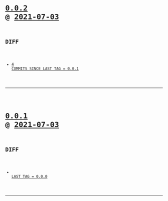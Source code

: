<code>

# [0.0.2](https://github.com/cogsmith/vscode-makerjs/compare/0.0.2...main) @ [2021-07-03](https://github.com/cogsmith/vscode-makerjs/releases/tag/0.0.2) 

## DIFF
- [4 COMMITS SINCE LAST TAG = 0.0.1](https://github.com/cogsmith/vscode-makerjs/compare/0.0.1...0.0.2)

</code>

---
<code>

# [0.0.1](https://github.com/cogsmith/vscode-makerjs/compare/0.0.1...main) @ [2021-07-03](https://github.com/cogsmith/vscode-makerjs/releases/tag/0.0.1) 

## DIFF
- [ LAST TAG = 0.0.0](https://github.com/cogsmith/vscode-makerjs/compare/0.0.0...0.0.1)

</code>

---
